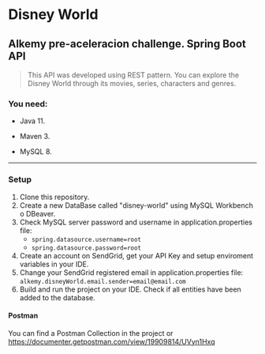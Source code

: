 # Disney World
## Alkemy pre-aceleracion challenge. Spring Boot API 
    
>This API was developed using REST pattern. You can explore the Disney World through its movies, series, characters and genres.


### You need:

- Java 11.

- Maven 3.

- MySQL 8.

***

### Setup

1. Clone this repository.
2. Create a new DataBase called "disney-world" using MySQL Workbench o DBeaver.
3. Check MySQL server password and username in application.properties file:
    + `spring.datasource.username=root` 
    + `spring.datasource.password=root` 
4. Create an account on SendGrid, get your API Key and setup enviroment variables in your IDE.
5. Change your SendGrid registered email in application.properties file:
    `alkemy.disneyWorld.email.sender=email@email.com `
6. Build and run the project on your IDE. Check if all entities have been added to the database.

#### Postman
You can find a Postman Collection in the project or https://documenter.getpostman.com/view/19909814/UVyn1Hxq


